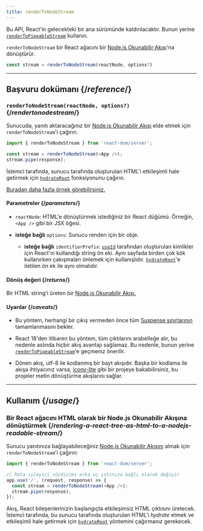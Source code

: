 ```yaml
---
title: renderToNodeStream
---
```


<Deprecated>

Bu API, React'in gelecekteki bir ana sürümünde kaldırılacaktır. Bunun yerine  [`renderToPipeableStream`](/reference/react-dom/server/renderToPipeableStream) kullanın.

</Deprecated>

<Intro>

`renderToNodeStream` bir React ağacını bir [Node.js Okunabilir Akışı](https://nodejs.org/api/stream.html#readable-streams)'na dönüştürür.

```js
const stream = renderToNodeStream(reactNode, options?)
```

</Intro>

<InlineToc />

---

## Başvuru dokümanı {/*reference*/}

### `renderToNodeStream(reactNode, options?)` {/*rendertonodestream*/}

Sunucuda, yanıtı aktaracağınız bir [Node.js Okunabilir Akışı](https://nodejs.org/api/stream.html#readable-streams) elde etmek için `renderToNodeStream`'i çağırın.

```js
import { renderToNodeStream } from 'react-dom/server';

const stream = renderToNodeStream(<App />);
stream.pipe(response);
```

İstemci tarafında, sunucu tarafında oluşturulan HTML'i etkileşimli hale getirmek için [`hydrateRoot`](/reference/react-dom/client/hydrateRoot) fonksiyonunu çağırın.

[Buradan daha fazla örnek görebilirsiniz.](#usage)

#### Parametreler {/*parameters*/}

* `reactNode`: HTML'e dönüştürmek istediğiniz bir React düğümü. Örneğin, `<App />` gibi bir JSX öğesi.

* **isteğe bağlı** `options`: Sunucu renderı için bir obje.
  * **isteğe bağlı** `identifierPrefix`: [`useId`](/reference/react/useId) tarafından oluşturulan kimlikler için React'ın kullandığı string ön eki. Aynı sayfada birden çok kök kullanırken çakışmaları önlemek için kullanışlıdır. [`hydrateRoot`](/reference/react-dom/client/hydrateRoot#parameters)'e iletilen ön ek ile aynı olmalıdır.

#### Dönüş değeri {/*returns*/}

Bir HTML string'i üreten bir [Node.js Okunabilir Akışı.](https://nodejs.org/api/stream.html#readable-streams)

#### Uyarılar {/*caveats*/}

* Bu yöntem, herhangi bir çıkış vermeden önce tüm [Suspense sınırlarının](/reference/react/Suspense) tamamlanmasını bekler.

* React 18'den itibaren bu yöntem, tüm çıktılarını arabelleğe alır, bu nedenle aslında hiçbir akış avantajı sağlamaz. Bu nedenle, bunun yerine [`renderToPipeableStream`](/reference/react-dom/server/renderToPipeableStream)'e geçmeniz önerilir.

* Dönen akış, utf-8 ile kodlanmış bir bayt akışıdır. Başka bir kodlama ile akışa ihtiyacınız varsa, [iconv-lite](https://www.npmjs.com/package/iconv-lite) gibi bir projeye bakabilirsiniz, bu projeler metin dönüştürme akışlarını sağlar.

---

## Kullanım {/*usage*/}

### Bir React ağacını HTML olarak bir Node.js Okunabilir Akışına dönüştürmek {/*rendering-a-react-tree-as-html-to-a-nodejs-readable-stream*/}

Sunucu yanıtınıza bağlayabileceğiniz [Node.js Okunabilir Akışını](https://nodejs.org/api/stream.html#readable-streams) almak için `renderToNodeStream`'i çağırın:

```js {5-6}
import { renderToNodeStream } from 'react-dom/server';

// Rota işleyici sözdizimi arka uç çatınıza bağlı olarak değişir
app.use('/', (request, response) => {
  const stream = renderToNodeStream(<App />);
  stream.pipe(response);
});
```

Akış, React bileşenlerinizin başlangıçta etkileşimsiz HTML çıktısını üretecek. İstemci tarafında, bu sunucu tarafında oluşturulan HTML'i *hydrate* etmek ve etkileşimli hale getirmek için [`hydrateRoot`](/reference/react-dom/client/hydrateRoot) yöntemini çağırmanız gerekecek.

